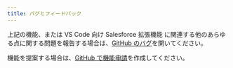 ```yaml
---
title: バグとフィードバック
---
```


上記の機能、または VS Code 向け Salesforce 拡張機能 に関連する他のあらゆる点に関する問題を報告する場合は、[GitHub のバグ](https://github.com/forcedotcom/salesforcedx-vscode/issues/new?template=Bug_report.md)を開いてください。

機能を提案する場合は、[GitHub で機能申請](https://github.com/forcedotcom/salesforcedx-vscode/issues/new?template=Feature_request.md)を作成してください。
